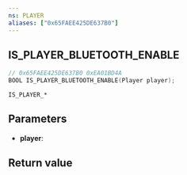 ```yaml
---
ns: PLAYER
aliases: ["0x65FAEE425DE637B0"]
---
```

## IS_PLAYER_BLUETOOTH_ENABLE

```c
// 0x65FAEE425DE637B0 0xEA01BD4A
BOOL IS_PLAYER_BLUETOOTH_ENABLE(Player player);
```

```
IS_PLAYER_*  
```

## Parameters
* **player**:

## Return value
